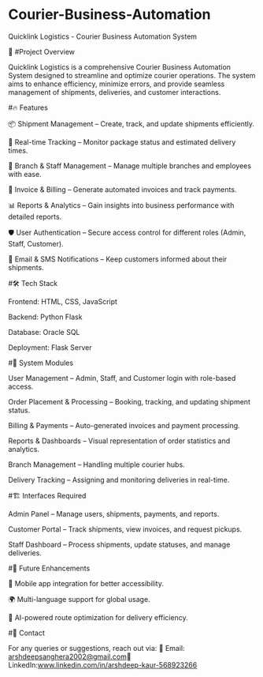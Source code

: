 # Courier-Business-Automation
Quicklink Logistics - Courier Business Automation System

🚀 #Project Overview

Quicklink Logistics is a comprehensive Courier Business Automation System designed to streamline and optimize courier operations. The system aims to enhance efficiency, minimize errors, and provide seamless management of shipments, deliveries, and customer interactions.

#🔥 Features

📦 Shipment Management – Create, track, and update shipments efficiently.

🚚 Real-time Tracking – Monitor package status and estimated delivery times.

🏢 Branch & Staff Management – Manage multiple branches and employees with ease.

📜 Invoice & Billing – Generate automated invoices and track payments.

📊 Reports & Analytics – Gain insights into business performance with detailed reports.

🛡 User Authentication – Secure access control for different roles (Admin, Staff, Customer).

📩 Email & SMS Notifications – Keep customers informed about their shipments.

#🛠 Tech Stack

Frontend: HTML, CSS, JavaScript

Backend: Python Flask

Database: Oracle SQL

Deployment: Flask Server

#🎯 System Modules

User Management – Admin, Staff, and Customer login with role-based access.

Order Placement & Processing – Booking, tracking, and updating shipment status.

Billing & Payments – Auto-generated invoices and payment processing.

Reports & Dashboards – Visual representation of order statistics and analytics.

Branch Management – Handling multiple courier hubs.

Delivery Tracking – Assigning and monitoring deliveries in real-time.

#🏗 Interfaces Required

Admin Panel – Manage users, shipments, payments, and reports.

Customer Portal – Track shipments, view invoices, and request pickups.

Staff Dashboard – Process shipments, update statuses, and manage deliveries.

#🚀 Future Enhancements

📌 Mobile app integration for better accessibility.

🌍 Multi-language support for global usage.

🤖 AI-powered route optimization for delivery efficiency.

#📩 Contact

For any queries or suggestions, reach out via:
📧 Email: arshdeepsanghera2002@gmail.com🔗 LinkedIn:www.linkedin.com/in/arshdeep-kaur-568923266
